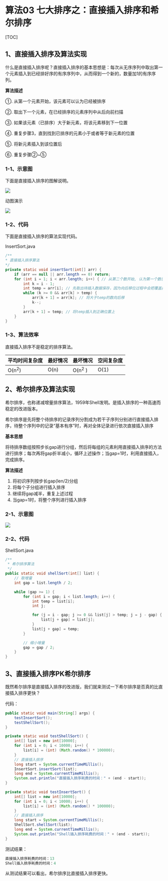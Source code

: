 # 算法03 七大排序之：直接插入排序和希尔排序

[TOC]

## 1、直接插入排序及算法实现

什么是直接插入排序呢？直接插入排序的基本思想是：每次从无序序列中取出第一个元素插入到已经排好序的有序序列中，从而得到一个新的，数量加1的有序序列。

**算法描述**

①. 从第一个元素开始，该元素可以认为已经被排序

②. 取出下一个元素，在已经排序的元素序列中从后向前扫描

③. 如果该元素（已排序）大于新元素，将该元素移到下一位置

④. 重复步骤3，直到找到已排序的元素小于或者等于新元素的位置

⑤. 将新元素插入到该位置后

⑥. 重复步骤②~⑤

### 1-1、示意图

下面是直接插入排序的图解说明。

![](https://raw.githubusercontent.com/hyman213/FigureBed/master/2019/06/20190623170327.png)

动图演示

![](http://www.liuhaihua.cn/wp-content/uploads/2018/10/nU3MJrY.gif)

### 1-2、代码

下面是直接插入排序的算法实现代码。

InsertSort.java

```java
/**
* 直接插入排序算法
*/
private static void insertSort(int[] arr) {
    if (arr == null || arr.length == 0) return;
    for (int i = 1; i < arr.length; i++) { // 从第二个数开始, 认为第一个数已排好序
        int k = i - 1;
        int temp = arr[i]; // 先取出待插入数据保存，因为向后移位过程中会把覆盖掉待插入数
        while (k >= 0 && arr[k] > temp) {
            arr[k + 1] = arr[k]; // 将大于temp的数向后移
            k--;
        }
        arr[k + 1] = temp; // 将temp插入到正确位置上
    }
}
```

### 1-3、算法效率

直接插入排序不是稳定的排序算法。

| 平均时间复杂度 | 最好情况 | 最坏情况 | 空间复杂度 |
| -------------- | -------- | -------- | ---------- |
| O(n<sup>2</sup>)        | O(n)     | O(n<sup>2</sup> )  | O(1)       |



## 2、希尔排序及算法实现

希尔排序，也称递减增量排序算法，1959年Shell发明。是插入排序的一种高速而稳定的改进版本。

希尔排序是先将整个待排序的记录序列分割成为若干子序列分别进行直接插入排序，待整个序列中的记录“基本有序”时，再对全体记录进行依次直接插入排序

**基本思想**

将待排序数组按照步长gap进行分组，然后将每组的元素利用直接插入排序的方法进行排序；每次再将gap折半减小，循环上述操作；当gap=1时，利用直接插入，完成排序。

**算法描述**

1. 将初识序列按步长gap(len/2)分组
2. 将每个子分组进行插入排序
3. 继续将gap减半，重复上述过程
4. 当gap=1时，将整个序列进行插入排序

### 2-1、示意图

![](https://raw.githubusercontent.com/hyman213/FigureBed/master/2019/06/20190623173455.png)

### 2-2、代码

ShellSort.java 

```java
/**
 * 希尔排序算法
 */
public static void shellSort(int[] list) {
    // 取增量
    int gap = list.length / 2;

    while (gap >= 1) {
        for (int i = gap; i < list.length; i++) {
            int temp = list[i];
            int j;

            for (j = i - gap; j >= 0 && list[j] > temp; j = j - gap) {
                list[j + gap] = list[j];
            }
            list[j + gap] = temp;
        }

        // 缩小增量
        gap = gap / 2;
    }
}
```

## 3、直接插入排序PK希尔排序

既然希尔排序是直接插入排序的改进版，我们就来测试一下希尔排序是否真的比直接插入排序更快？ 

代码：

```java
public static void main(String[] args) {
    testInsertSort();
    testShellSort();
}

private static void testShellSort() {
    int[] list = new int[10000];
    for (int i = 0; i < 10000; i++) {
        list[i] = (int) (Math.random() * 100000);
    }
    // 直接插入排序
    long start = System.currentTimeMillis();
    InsertSort.insertSort(list);
    long end = System.currentTimeMillis();
    System.out.println("直接插入排序耗费的时间：" + (end - start));
}

private static void testInsertSort() {
    int[] list = new int[10000];
    for (int i = 0; i < 10000; i++) {
        list[i] = (int) (Math.random() * 100000);
    }
    // 直接插入排序
    long start = System.currentTimeMillis();
    ShellSort.shellSort(list);
    long end = System.currentTimeMillis();
    System.out.println("Shell插入排序耗费的时间：" + (end - start));
}
```

测试结果：

```java
直接插入排序耗费的时间：13
Shell插入排序耗费的时间：4
```

从测试结果可以看出，希尔排序比直接插入排序更快。 
